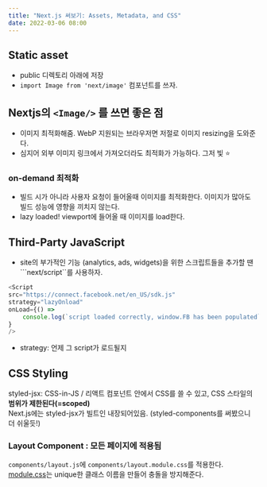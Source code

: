```yaml
---
title: "Next.js 써보기: Assets, Metadata, and CSS"
date: 2022-03-06 08:00
---
```


## Static asset

- public 디렉토리 아래에 저장
- ```import Image from 'next/image'``` 컴포넌트를 쓰자.

## Nextjs의 ```<Image/>``` 를 쓰면 좋은 점

- 이미지 최적화해줌. WebP 지원되는 브라우저면 저절로 이미지 resizing을 도와준다.
- 심지어 외부 이미지 링크에서 가져오더라도 최적화가 가능하다. 그저 빛 ⭐️

### on-demand 최적화

- 빌드 시가 아니라 사용자 요청이 들어올때 이미지를 최적화한다. 이미지가 많아도 빌드 성능에 영향을 끼치지 않는다.
- lazy loaded! viewport에 들어올 때 이미지를 load한다.

## Third-Party JavaScript

- site의 부가적인 기능 (analytics, ads, widgets)을 위한 스크립트들을 추가할 땐  ```next/script``를 사용하자. 

```js
<Script
src="https://connect.facebook.net/en_US/sdk.js"
strategy="lazyOnload"
onLoad={() =>
    console.log(`script loaded correctly, window.FB has been populated`)
}
/>
```

- strategy: 언제 그 script가 로드될지

## CSS Styling

styled-jsx: CSS-in-JS / 리액트 컴포넌트 안에서 CSS를 쓸 수 있고, CSS 스타일의 **범위가 제한된다(=scoped)**  
Next.js에는 styled-jsx가 빌트인 내장되어있음. (styled-components를 써봤으니 더 쉬울듯!)

### Layout Component : 모든 페이지에 적용됨

`components/layout.js`에 `components/layout.module.css`를 적용한다.  
[module.css](https://nextjs.org/docs/basic-features/built-in-css-support#adding-component-level-css)는 unique한 클래스 이름을 만들어 충돌을 방지해준다.